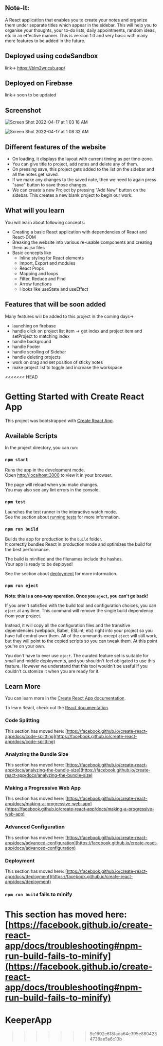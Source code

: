## Note-It:

A React application that enables you to create your notes and organize them under separate titles which appear in the sidebar. This will help you to organise your thoughts, your to-do lists, daily appointments, random ideas, etc in an effective manner. This is version 1.0 and very basic with many more features to be added in the future. 

## Deployed using codeSandbox

link-> https://blm2wr.csb.app/

## Deployed on Firebase

link-> soon to be updated

## Screenshot

![Screen Shot 2022-04-17 at 1 03 18 AM](https://user-images.githubusercontent.com/96052563/163689170-1d2feace-f454-4a7c-800e-48b5d24b737f.png)

![Screen Shot 2022-04-17 at 1 08 32 AM](https://user-images.githubusercontent.com/96052563/163689192-61434f93-2c9f-4a0b-bb9f-6f1828000c7e.png)

## Different features of the website

* On loading, it displays the layout with current timing as per time-zone.
* You can give title to project, add notes and delete any of them.
* On pressing save, this project gets added to the list on the sidebar and all the notes get saved.
* If we make any changes to the saved note, then we need to again press "save" button to save those changes.
* We can create a new Project by pressing "Add New" button on the sidebar. This creates a new blank project to begin our work. 

## What will you learn

You will learn about following concepts:
* Creating a basic React application with dependencies of React and React-DOM
* Breaking the website into various re-usable components and creating them as jsx files
* Basic concepts like 
   * Inline styling for React elements
   * Import, Export and modules
   * React Props
   * Mapping and loops
   * Filter, Reduce and Find
   * Arrow functions
   * Hooks like useState and useEffect


## Features that will be soon added

Many features will be added to this project in the coming days-> 
* launching on firebase
* handle click on project list item -> get index and project item and setProject to matching index
* handle background
* handle Footer
* handle scrolling of Sidebar
* handle deleting projects 
* work on drag and set position of sticky notes
* make project list to toggle and increase the workspace


<<<<<<< HEAD
# Getting Started with Create React App

This project was bootstrapped with [Create React App](https://github.com/facebook/create-react-app).

## Available Scripts

In the project directory, you can run:

### `npm start`

Runs the app in the development mode.\
Open [http://localhost:3000](http://localhost:3000) to view it in your browser.

The page will reload when you make changes.\
You may also see any lint errors in the console.

### `npm test`

Launches the test runner in the interactive watch mode.\
See the section about [running tests](https://facebook.github.io/create-react-app/docs/running-tests) for more information.

### `npm run build`

Builds the app for production to the `build` folder.\
It correctly bundles React in production mode and optimizes the build for the best performance.

The build is minified and the filenames include the hashes.\
Your app is ready to be deployed!

See the section about [deployment](https://facebook.github.io/create-react-app/docs/deployment) for more information.

### `npm run eject`

**Note: this is a one-way operation. Once you `eject`, you can't go back!**

If you aren't satisfied with the build tool and configuration choices, you can `eject` at any time. This command will remove the single build dependency from your project.

Instead, it will copy all the configuration files and the transitive dependencies (webpack, Babel, ESLint, etc) right into your project so you have full control over them. All of the commands except `eject` will still work, but they will point to the copied scripts so you can tweak them. At this point you're on your own.

You don't have to ever use `eject`. The curated feature set is suitable for small and middle deployments, and you shouldn't feel obligated to use this feature. However we understand that this tool wouldn't be useful if you couldn't customize it when you are ready for it.

## Learn More

You can learn more in the [Create React App documentation](https://facebook.github.io/create-react-app/docs/getting-started).

To learn React, check out the [React documentation](https://reactjs.org/).

### Code Splitting

This section has moved here: [https://facebook.github.io/create-react-app/docs/code-splitting](https://facebook.github.io/create-react-app/docs/code-splitting)

### Analyzing the Bundle Size

This section has moved here: [https://facebook.github.io/create-react-app/docs/analyzing-the-bundle-size](https://facebook.github.io/create-react-app/docs/analyzing-the-bundle-size)

### Making a Progressive Web App

This section has moved here: [https://facebook.github.io/create-react-app/docs/making-a-progressive-web-app](https://facebook.github.io/create-react-app/docs/making-a-progressive-web-app)

### Advanced Configuration

This section has moved here: [https://facebook.github.io/create-react-app/docs/advanced-configuration](https://facebook.github.io/create-react-app/docs/advanced-configuration)

### Deployment

This section has moved here: [https://facebook.github.io/create-react-app/docs/deployment](https://facebook.github.io/create-react-app/docs/deployment)

### `npm run build` fails to minify

This section has moved here: [https://facebook.github.io/create-react-app/docs/troubleshooting#npm-run-build-fails-to-minify](https://facebook.github.io/create-react-app/docs/troubleshooting#npm-run-build-fails-to-minify)
=======
# KeeperApp
>>>>>>> 9e1602e618fada64e395e8804234738ae5a6c13b
